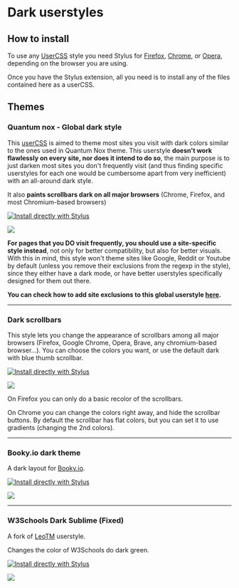 # Dark userstyles

## How to install
To use any [UserCSS](https://github.com/openstyles/stylus/wiki/UserCSS) style you need Stylus for [Firefox](https://addons.mozilla.org/en-US/firefox/addon/styl-us/), [Chrome](https://chrome.google.com/webstore/detail/stylus/clngdbkpkpeebahjckkjfobafhncgmne), or [Opera](https://addons.opera.com/en-gb/extensions/details/stylus/), depending on the browser you are using.

Once you have the Stylus extension, all you need is to install any of the files contained here as a userCSS.

## Themes

### Quantum nox - Global dark style
This [userCSS](https://github.com/openstyles/stylus/wiki/UserCSS) is aimed to theme most sites you visit with dark colors similar to the ones used in Quantum Nox theme. This userstyle **doesn't work flawlessly on every site, nor does it intend to do so**, the main purpose is to just darken most sites you don't frequently visit (and thus finding specific userstyles for each one would be cumbersome apart from very inefficient) with an all-around dark style.

It also **paints scrollbars dark on all major browsers** (Chrome, Firefox, and most Chromium-based browsers)

[![Install directly with Stylus](https://img.shields.io/badge/Install%20directly%20with-Stylus-00adad.svg)](https://raw.githubusercontent.com/Izheil/Dark-userstyles/master/Global%20dark%20userstyle/Quantum%20Nox%20-%20Global%20dark%20style.user.css)

<img src="https://i.imgur.com/mbeHNQp.png">

**For pages that you DO visit frequently, you should use a site-specific style instead**, not only for better compatibility, but also for better visuals.
With this in mind, this style won't theme sites like Google, Reddit or Youtube by default (unless you remove their exclusions from the regexp in the style), since they either have a dark mode, or have better userstyles specifically designed for them out there.

**You can check how to add site exclusions to this global userstyle [here](https://github.com/Izheil/Dark-userstyles/tree/master/Global%20dark%20userstyle#how-to-add-per-site-exclusions).**

---

### Dark scrollbars

This style lets you change the appearance of scrollbars among all major browsers (Firefox, Google Chrome, Opera, Brave, any chromium-based browser...).
You can choose the colors you want, or use the default dark with blue thumb scrollbar.

[![Install directly with Stylus](https://img.shields.io/badge/Install%20directly%20with-Stylus-00adad.svg)](https://raw.githubusercontent.com/Izheil/Dark-userstyles/master/Global%20dark%20userstyle/Quantum%20Nox%20-%20Dark%20scrollbars.user.css)

<img src="https://userstyles.org/style_screenshots/177056_after.png">

On Firefox you can only do a basic recolor of the scrollbars.

On Chrome you can change the colors right away, and hide the scrollbar buttons. By default the scrollbar has flat colors, but you can set it to use gradients (changing the 2nd colors).

---

### Booky.io dark theme

A dark layout for [Booky.io](https://booky.io/).

[![Install directly with Stylus](https://img.shields.io/badge/Install%20directly%20with-Stylus-00adad.svg)](https://raw.githubusercontent.com/Izheil/Dark-userstyles/master/Specific%20site%20themes/Booky%20dark.user.css)

<img src="https://userstyles.org/style_screenshots/173475_after.png">

---

### W3Schools Dark Sublime (Fixed)

A fork of [LeoTM](https://userstyles.org/styles/128883/w3schools-dark-sublime) userstyle.

Changes the color of W3Schools do dark green.

[![Install directly with Stylus](https://img.shields.io/badge/Install%20directly%20with-Stylus-00adad.svg)](https://raw.githubusercontent.com/Izheil/Dark-userstyles/master/Specific%20site%20themes/W3Schools%20Dark%20Sublime%20(Fixed).user.css)

<img src="https://userstyles.org/style_screenshots/176917_after.png">

